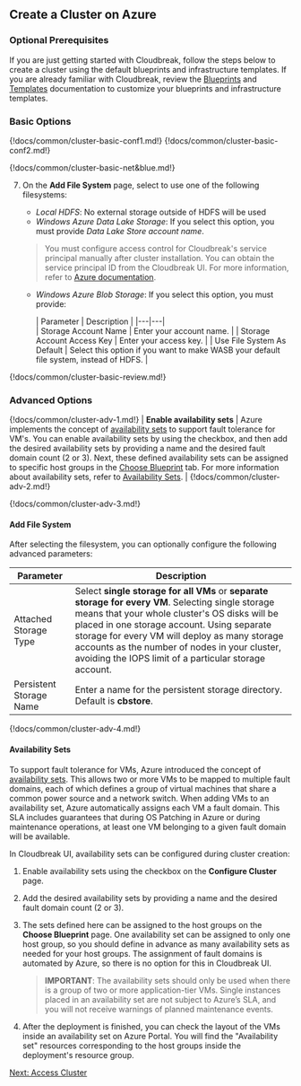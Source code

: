 ## Create a Cluster on Azure 

### Optional Prerequisites 

If you are just getting started with Cloudbreak, follow the steps below to create a cluster using the default blueprints and infrastructure templates. If you are already familiar with Cloudbreak, review the [Blueprints](blueprints.md) and [Templates](templates-azure.md) documentation to customize your blueprints and infrastructure templates.  

### Basic Options 

{!docs/common/cluster-basic-conf1.md!}
{!docs/common/cluster-basic-conf2.md!}

{!docs/common/cluster-basic-net&blue.md!}

7. On the **Add File System** page, select to use one of the following filesystems:

    * *Local HDFS*: No external storage outside of HDFS will be used
    * *Windows Azure Data Lake Storage*: If you select this option, you must provide *Data Lake Store account name*.  
    > You must configure access control for Cloudbreak's service principal manually after cluster installation. You can obtain the service principal ID from the Cloudbreak UI. For more information, refer to [Azure documentation](https://docs.microsoft.com/en-us/azure/data-lake-store/data-lake-store-access-control).  
    * *Windows Azure Blob Storage*: If you select this option, you must provide:

        | Parameter | Description |
|---|---|  
| Storage Account Name | Enter your account name. |
| Storage Account Access Key | Enter your access key. |
| Use File System As Default | Select this option if you want to make WASB your default file system, instead of HDFS. |

{!docs/common/cluster-basic-review.md!}


### Advanced Options

{!docs/common/cluster-adv-1.md!}
| **Enable availability sets** | Azure implements the concept of [availability sets](https://docs.microsoft.com/en-us/azure/virtual-machines/linux/infrastructure-availability-sets-guidelines#availability-sets) to support fault tolerance for VM's. You can enable availability sets by using the checkbox, and then add the desired availability sets by providing a name and the desired fault domain count (2 or 3). Next, these defined availability sets can be assigned to specific host groups in the [Choose Blueprint](#choose-blueprint) tab. For more information about availability sets, refer to [Availability Sets](#availability-sets). |
{!docs/common/cluster-adv-2.md!}

{!docs/common/cluster-adv-3.md!} 

#### Add File System

After selecting the filesystem, you can optionally configure the following advanced parameters:

| Parameter | Description |
|---|---|
| Attached Storage Type | Select **single storage for all VMs** or **separate storage for every VM**. Selecting single storage means that your whole cluster's OS disks will be placed in one storage account. Using separate storage for every VM will deploy as many storage accounts as the number of nodes in your cluster, avoiding the IOPS limit of a particular storage account. |
| Persistent Storage Name | Enter a name for the persistent storage directory. Default is **cbstore**. |

{!docs/common/cluster-adv-4.md!}


#### Availability Sets

To support fault tolerance for VMs, Azure introduced the concept of [availability sets](https://docs.microsoft.com/en-us/azure/virtual-machines/linux/manage-availability). This allows two or more VMs to be mapped to multiple fault domains, each of which defines a group of virtual machines that share a common power source and a network switch. When adding VMs to an availability set, Azure automatically assigns each VM a fault domain. This SLA includes guarantees that during OS Patching in Azure or during maintenance operations, at least one VM belonging to a given fault domain will be available.

In Cloudbreak UI, availability sets can be configured during cluster creation:

1. Enable availability sets using the checkbox on the **Configure Cluster** page. 

2. Add the desired availability sets by providing a name and the desired fault domain count (2 or 3).

3. The sets defined here can be assigned to the host groups on the **Choose Blueprint** page. One availability set can be assigned to only one host group, so you should define in advance as many availability sets as needed for your host groups. The assignment of fault domains is automated by Azure, so there is no option for this in Cloudbreak UI.

    > **IMPORTANT**: The availability sets should only be used when there is a group of two or more application-tier VMs. Single instances placed in an availability set are not subject to Azure’s SLA, and you will not receive warnings of planned maintenance events. 

4. After the deployment is finished, you can check the layout of the VMs inside an availability set on Azure Portal. You will find the "Availability set" resources corresponding to the host groups inside the deployment's resource group. 


<div class="next">
<a href="../azure-clusters-access/index.html">Next: Access Cluster</a>
</div>

